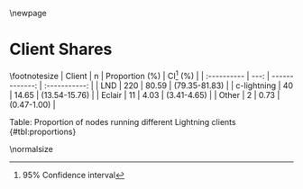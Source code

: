 \newpage
# Client Shares

\footnotesize
|   Client    |  n   | Proportion (%) |  CI[^CI] (%)  |
| :---------- | ---: | -------------: | :-----------: |
| LND         |  220 |          80.59 | (79.35-81.83) |
| c-lightning |   40 |          14.65 | (13.54-15.76) |
| Eclair      |   11 |           4.03 |  (3.41-4.65)  |
| Other       |    2 |           0.73 |  (0.47-1.00)  |

Table: Proportion of nodes running different Lightning clients {#tbl:proportions}

[^CI]: 95% Confidence interval

\normalsize
